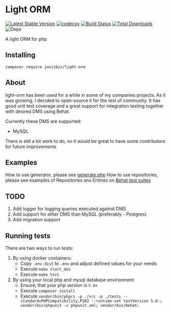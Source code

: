 # Light ORM

[![Latest Stable Version](https://poser.pugx.org/janisbiz/light-orm/v/stable)](https://packagist.org/packages/janisbiz/light-orm)
[![codecov](https://codecov.io/gh/janisbiz/light-orm/branch/master/graph/badge.svg?token=Pzt0e1RZLK)](https://codecov.io/gh/janisbiz/light-orm)
[![Build Status](https://travis-ci.com/janisbiz/light-orm.svg?token=FFYBA1tvzN9FThzx1Ca7&branch=master)](https://travis-ci.com/janisbiz/light-orm)
[![Total Downloads](https://poser.pugx.org/janisbiz/light-orm/downloads)](https://packagist.org/packages/janisbiz/light-orm)
![Deps](https://img.shields.io/badge/dependencies-up%20to%20date-brightgreen.svg)

A light ORM for php

## Installing

`composer require janisbiz/light-orm`

## About

light-orm has been used for a while in some of my companies projects. As it was growing, I decided to open-source it for 
the rest of community. It has good unit test coverage and a great support for integration testing together with desired
DMS using Behat.

Currently these DMS are supported:
 - MySQL
 
There is still a lot work to do, so it would be great to have some contributors for future improvements

## Examples

How to use generator, please see [generate.php](/8d7d641559e04a14be346ab26e6dd3e89206e83c/bin/generate.php)
How to use repositories, please see examples of Repositories ans Entities on [Behat test suites](/8d7d641559e04a14be346ab26e6dd3e89206e83c/tests/Behat/Bootstrap/Generated/LightOrmMysql) 

## TODO

1) Add logger for logging queries executed against DMS
2) Add support for other DMS than MySQL (preferably - Postgres)
3) Add migration support

## Running tests

There are two ways to run tests:
1) By using docker containers:
    - Copy `.env.dist` to `.env` and adjust defined values for your needs
    - Execute `make start_dev`
    - Execute `make test`
2) By using your local php and mysql database environment:
    - Ensure, that your php version is `5.6+`
    - Execute `composer install`
    - Execute `vendor/bin/phpcs -p ./src -p ./tests --standard=PHPCompatibility,PSR2 --runtime-set testVersion 5.6-; vendor/bin/phpunit -c phpunit.xml; vendor/bin/behat;`
